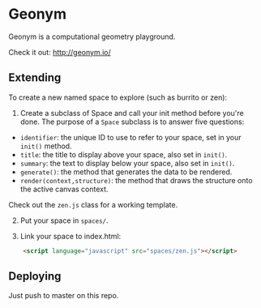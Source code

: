 # Geonym

Geonym is a computational geometry playground.

Check it out: http://geonym.io/

## Extending

To create a new named space to explore (such as burrito or zen):

1. Create a subclass of Space and call your init method before you're done. The purpose of a `Space` subclass is to answer five questions:

* `identifier`: the unique ID to use to refer to your space, set in your `init()` method.
* `title`: the title to display above your space, also set in `init()`.
* `summary`: the text to display below your space, also set in `init()`.
* `generate()`: the method that generates the data to be rendered.
* `render(context,structure)`: the method that draws the structure onto the active canvas context.

Check out the `zen.js` class for a working template. 

2. Put your space in `spaces/`.

3. Link your space to index.html:

```html
    <script language="javascript" src="spaces/zen.js"></script>
```

## Deploying

Just push to master on this repo.
